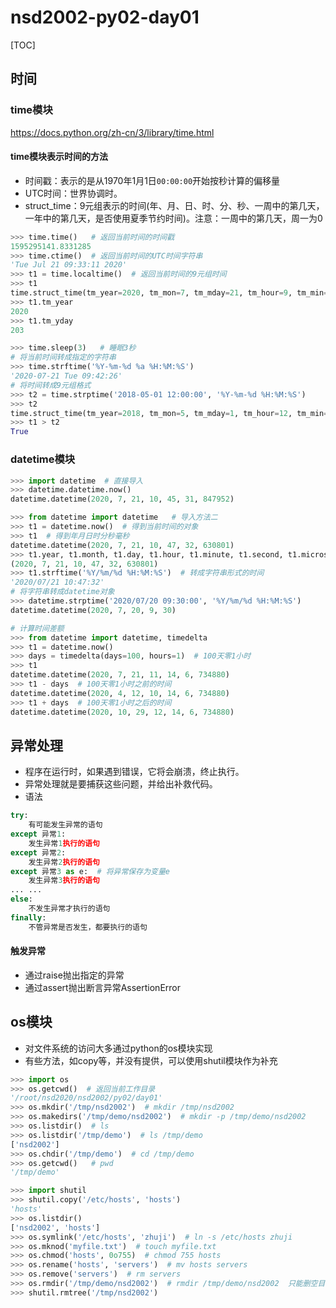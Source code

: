 # nsd2002-py02-day01

[TOC]

## 时间

### time模块

https://docs.python.org/zh-cn/3/library/time.html

#### time模块表示时间的方法

- 时间戳：表示的是从1970年1月1日`00:00:00`开始按秒计算的偏移量
- UTC时间：世界协调时。
- struct_time：9元组表示的时间(年、月、日、时、分、秒、一周中的第几天，一年中的第几天，是否使用夏季节约时间)。注意：一周中的第几天，周一为0

```python
>>> time.time()   # 返回当前时间的时间戳
1595295141.8331285
>>> time.ctime()  # 返回当前时间的UTC时间字符串
'Tue Jul 21 09:33:11 2020'
>>> t1 = time.localtime()  # 返回当前时间的9元组时间
>>> t1
time.struct_time(tm_year=2020, tm_mon=7, tm_mday=21, tm_hour=9, tm_min=33, tm_sec=53, tm_wday=1, tm_yday=203, tm_isdst=0)
>>> t1.tm_year
2020
>>> t1.tm_yday
203

>>> time.sleep(3)   # 睡眠3秒
# 将当前时间转成指定的字符串
>>> time.strftime('%Y-%m-%d %a %H:%M:%S')
'2020-07-21 Tue 09:42:26'
# 将时间转成9元组格式
>>> t2 = time.strptime('2018-05-01 12:00:00', '%Y-%m-%d %H:%M:%S')
>>> t2
time.struct_time(tm_year=2018, tm_mon=5, tm_mday=1, tm_hour=12, tm_min=0, tm_sec=0, tm_wday=1, tm_yday=121, tm_isdst=-1)
>>> t1 > t2
True
```

### datetime模块

```python
>>> import datetime  # 直接导入
>>> datetime.datetime.now()
datetime.datetime(2020, 7, 21, 10, 45, 31, 847952)

>>> from datetime import datetime   # 导入方法二
>>> t1 = datetime.now()  # 得到当前时间的对象
>>> t1  # 得到年月日时分秒毫秒
datetime.datetime(2020, 7, 21, 10, 47, 32, 630801)
>>> t1.year, t1.month, t1.day, t1.hour, t1.minute, t1.second, t1.microsecond
(2020, 7, 21, 10, 47, 32, 630801)
>>> t1.strftime('%Y/%m/%d %H:%M:%S')  # 转成字符串形式的时间
'2020/07/21 10:47:32'
# 将字符串转成datetime对象
>>> datetime.strptime('2020/07/20 09:30:00', '%Y/%m/%d %H:%M:%S')
datetime.datetime(2020, 7, 20, 9, 30)

# 计算时间差额
>>> from datetime import datetime, timedelta
>>> t1 = datetime.now()
>>> days = timedelta(days=100, hours=1)  # 100天零1小时
>>> t1
datetime.datetime(2020, 7, 21, 11, 14, 6, 734880)
>>> t1 - days  # 100天零1小时之前的时间
datetime.datetime(2020, 4, 12, 10, 14, 6, 734880)
>>> t1 + days  # 100天零1小时之后的时间
datetime.datetime(2020, 10, 29, 12, 14, 6, 734880)
```

## 异常处理

- 程序在运行时，如果遇到错误，它将会崩溃，终止执行。
- 异常处理就是要捕获这些问题，并给出补救代码。
- 语法

```python
try:
    有可能发生异常的语句
except 异常1:
    发生异常1执行的语句
except 异常2:
    发生异常2执行的语句
except 异常3 as e:  # 将异常保存为变量e
    发生异常3执行的语句
... ...
else:
    不发生异常才执行的语句
finally:
    不管异常是否发生，都要执行的语句
```

#### 触发异常

- 通过raise抛出指定的异常
- 通过assert抛出断言异常AssertionError

## os模块

- 对文件系统的访问大多通过python的os模块实现
- 有些方法，如copy等，并没有提供，可以使用shutil模块作为补充

```python
>>> import os
>>> os.getcwd()  # 返回当前工作目录
'/root/nsd2020/nsd2002/py02/day01'
>>> os.mkdir('/tmp/nsd2002')  # mkdir /tmp/nsd2002
>>> os.makedirs('/tmp/demo/nsd2002')  # mkdir -p /tmp/demo/nsd2002
>>> os.listdir()  # ls
>>> os.listdir('/tmp/demo')  # ls /tmp/demo
['nsd2002']
>>> os.chdir('/tmp/demo')  # cd /tmp/demo
>>> os.getcwd()   # pwd
'/tmp/demo'

>>> import shutil
>>> shutil.copy('/etc/hosts', 'hosts')
'hosts'
>>> os.listdir()
['nsd2002', 'hosts']
>>> os.symlink('/etc/hosts', 'zhuji')  # ln -s /etc/hosts zhuji
>>> os.mknod('myfile.txt')  # touch myfile.txt
>>> os.chmod('hosts', 0o755)  # chmod 755 hosts
>>> os.rename('hosts', 'servers')  # mv hosts servers
>>> os.remove('servers')  # rm servers
>>> os.rmdir('/tmp/demo/nsd2002')  # rmdir /tmp/demo/nsd2002  只能删空目录
>>> shutil.rmtree('/tmp/nsd2002')

```



